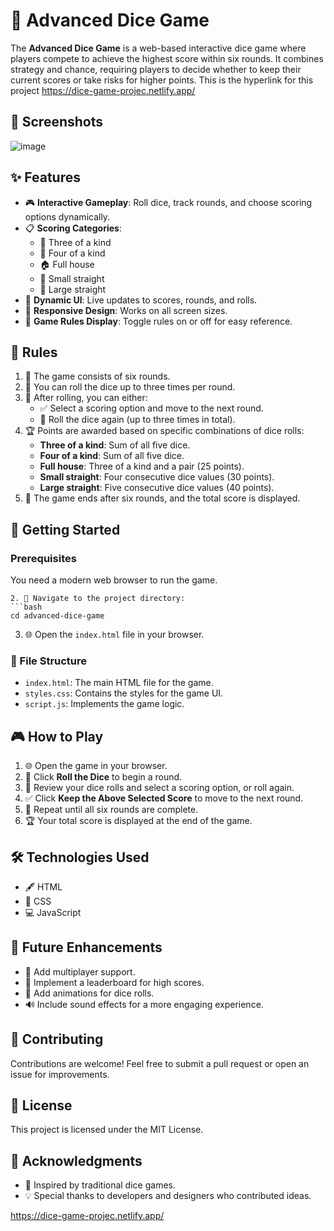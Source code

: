 # 🎲 Advanced Dice Game

The **Advanced Dice Game** is a web-based interactive dice game where players compete to achieve the highest score within six rounds. It combines strategy and chance, requiring players to decide whether to keep their current scores or take risks for higher points.
This is the hyperlink for this project https://dice-game-projec.netlify.app/
## 📸 Screenshots

![image](https://github.com/user-attachments/assets/0b64a3b3-054a-48ba-8f3a-149b66e0736b)



## ✨ Features

- 🎮 **Interactive Gameplay**: Roll dice, track rounds, and choose scoring options dynamically.
- 📋 **Scoring Categories**:
  - 🎲 Three of a kind
  - 🎲 Four of a kind
  - 🏠 Full house
  - 🔢 Small straight
  - 🔢 Large straight
- 🔄 **Dynamic UI**: Live updates to scores, rounds, and rolls.
- 📱 **Responsive Design**: Works on all screen sizes.
- 📜 **Game Rules Display**: Toggle rules on or off for easy reference.

## 📝 Rules

1. 🎲 The game consists of six rounds.
2. 🎲 You can roll the dice up to three times per round.
3. 🎯 After rolling, you can either:
   - ✅ Select a scoring option and move to the next round.
   - 🔁 Roll the dice again (up to three times in total).
4. 🏆 Points are awarded based on specific combinations of dice rolls:
   - **Three of a kind**: Sum of all five dice.
   - **Four of a kind**: Sum of all five dice.
   - **Full house**: Three of a kind and a pair (25 points).
   - **Small straight**: Four consecutive dice values (30 points).
   - **Large straight**: Five consecutive dice values (40 points).
5. 🚩 The game ends after six rounds, and the total score is displayed.

## 🚀 Getting Started

### Prerequisites

You need a modern web browser to run the game.


   ```
2. 📂 Navigate to the project directory:
   ```bash
   cd advanced-dice-game
   ```
3. 🌐 Open the `index.html` file in your browser.

### 📁 File Structure

- `index.html`: The main HTML file for the game.
- `styles.css`: Contains the styles for the game UI.
- `script.js`: Implements the game logic.

## 🎮 How to Play

1. 🌐 Open the game in your browser.
2. 🎲 Click **Roll the Dice** to begin a round.
3. 🧐 Review your dice rolls and select a scoring option, or roll again.
4. ✅ Click **Keep the Above Selected Score** to move to the next round.
5. 🔁 Repeat until all six rounds are complete.
6. 🏆 Your total score is displayed at the end of the game.



## 🛠️ Technologies Used

- 🖋️ HTML
- 🎨 CSS
- 💻 JavaScript

## 🔮 Future Enhancements

- 👥 Add multiplayer support.
- 🏅 Implement a leaderboard for high scores.
- 🎲 Add animations for dice rolls.
- 🔊 Include sound effects for a more engaging experience.

## 🤝 Contributing

Contributions are welcome! Feel free to submit a pull request or open an issue for improvements.

## 📜 License

This project is licensed under the MIT License.

## 🙏 Acknowledgments

- 🎲 Inspired by traditional dice games.
- 💡 Special thanks to developers and designers who contributed ideas.

https://dice-game-projec.netlify.app/
